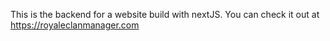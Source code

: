 This is the backend for a website build with nextJS. You can check it out at https://royaleclanmanager.com
